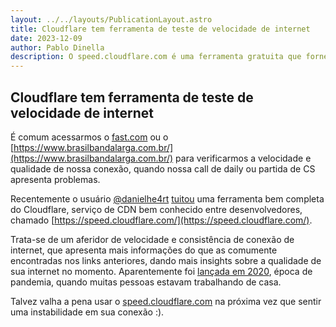 ```yaml
---
layout: ../../layouts/PublicationLayout.astro
title: Cloudflare tem ferramenta de teste de velocidade de internet
date: 2023-12-09
author: Pablo Dinella
description: O speed.cloudflare.com é uma ferramenta gratuita que fornece informações precisas e insights sobre a qualidade e velocidade de sua conexão
--- 
```


## Cloudflare tem ferramenta de teste de velocidade de internet

É comum acessarmos o [fast.com](https://fast.com/) ou o [https://www.brasilbandalarga.com.br/](https://www.brasilbandalarga.com.br/) para verificarmos a velocidade e qualidade de nossa conexão, quando nossa call de daily ou partida de CS apresenta problemas.

Recentemente o usuário [@danielhe4rt](https://twitter.com/danielhe4rt) [tuitou](https://twitter.com/danielhe4rt/status/1729135031535460494) uma ferramenta bem completa do Cloudflare, serviço de CDN bem conhecido entre desenvolvedores, chamado [https://speed.cloudflare.com/](https://speed.cloudflare.com/).

Trata-se de um aferidor de velocidade e consistência de conexão de internet, que apresenta mais informações do que as comumente encontradas nos links anteriores, dando mais insights sobre a qualidade de sua internet no momento. Aparentemente foi [lançada em 2020](https://blog.cloudflare.com/test-your-home-network-performance/), época de pandemia, quando muitas pessoas estavam trabalhando de casa.

Talvez valha a pena usar o [speed.cloudflare.com](https://speed.cloudflare.com/) na próxima vez que sentir uma instabilidade em sua conexão :).